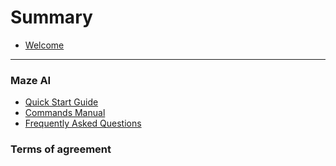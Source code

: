 # Summary

* [Welcome](README.md)

------

### Maze AI

- [Quick Start Guide](ai/quick-start-guide.md)
- [Commands Manual](ai/commands-manual.md)
- [Frequently Asked Questions](ai/FAQ.md)

### Terms of agreement
